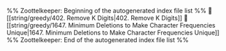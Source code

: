 %% Zoottelkeeper: Beginning of the autogenerated index file list  %%
📄 [[string/greedy/402. Remove K Digits|402. Remove K Digits]]
📄 [[string/greedy/1647. Minimum Deletions to Make Character Frequencies Unique|1647. Minimum Deletions to Make Character Frequencies Unique]]
%% Zoottelkeeper: End of the autogenerated index file list  %%
